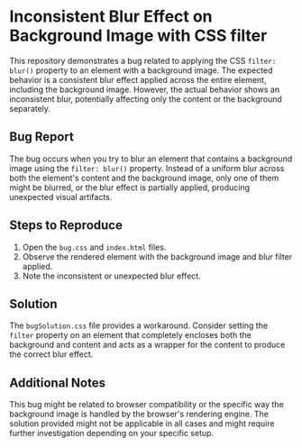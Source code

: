 # Inconsistent Blur Effect on Background Image with CSS filter

This repository demonstrates a bug related to applying the CSS `filter: blur()` property to an element with a background image. The expected behavior is a consistent blur effect applied across the entire element, including the background image. However, the actual behavior shows an inconsistent blur, potentially affecting only the content or the background separately.

## Bug Report

The bug occurs when you try to blur an element that contains a background image using the `filter: blur()` property. Instead of a uniform blur across both the element's content and the background image, only one of them might be blurred, or the blur effect is partially applied, producing unexpected visual artifacts.

## Steps to Reproduce

1. Open the `bug.css` and `index.html` files.
2. Observe the rendered element with the background image and blur filter applied.
3. Note the inconsistent or unexpected blur effect.

## Solution

The `bugSolution.css` file provides a workaround. Consider setting the `filter` property on an element that completely encloses both the background and content and acts as a wrapper for the content to produce the correct blur effect.

## Additional Notes

This bug might be related to browser compatibility or the specific way the background image is handled by the browser's rendering engine. The solution provided might not be applicable in all cases and might require further investigation depending on your specific setup.